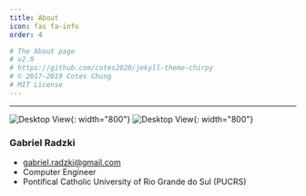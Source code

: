 ```yaml
---
title: About
icon: fas fa-info
order: 4

# The About page
# v2.0
# https://github.com/cotes2020/jekyll-theme-chirpy
# © 2017-2019 Cotes Chung
# MIT License
---
```


***


![Desktop View](https://i.postimg.cc/B4QptJFS/3.png?dl=1){: width="800"}
![Desktop View](https://i.postimg.cc/k9ywn2BY/4.png?dl=1){: width="800"}

### Gabriel Radzki
* gabriel.radzki@gmail.com
* Computer Engineer
* Pontifical Catholic University of Rio Grande do Sul (PUCRS)
